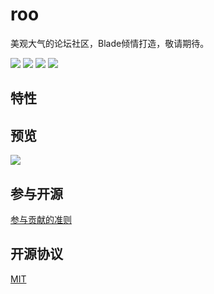 # roo

美观大气的论坛社区，Blade倾情打造，敬请期待。

![](https://img.shields.io/badge/roo-v0.0.1-blue.svg)
![](https://img.shields.io/badge/language-java-orange.svg)
![](https://img.shields.io/badge/blade-v2.0.2-pink.svg)
![](https://img.shields.io/badge/license-MIT-000000.svg)

## 特性

## 预览

<img src="https://i.loli.net/2017/08/02/5980a8e8bdd68.png" />

## 参与开源

[参与贡献的准则]()

## 开源协议

[MIT](LICENSE)
